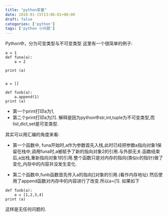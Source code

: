 ```yaml
---
title: "python变量"
date: 2018-01-15T13:06:01+08:00
draft: false
categories: ['python']
tags: ['python 小问题']
---
```


Python中，分为可变类型与不可变类型
这里有一个很简单的例子:

```
a = 1
def funa(a):
    a = 2

print (a)


a = []

def funb(a):
    a.append(1)
print (a)
```

- 第一个print打印a为1,
- 第二个print打印a为[1].
解释是因为python中str,int,tuple为不可变类型,而list,dict,set是可变类型.

其实可以用汇编的角度来看:

- 第一个函数中, funa开始时,a作为参数首先入栈,此时已经把参数a指向对象1保留在栈中,调用funa时,a被赋予了新的指向对象2的引用.与外部无关.函数结束后,a出栈,重新指向对象1的引用.整个函数只是对内存的指向(类似c的指针)做了变化,内存中的内容并没发生变化.

- 第二个函数中,funb函数首先传入a的指向[]对象的引用.(看作内存地址)
然后使用了append函数对内存中的内容进行了改变.所以a=[1]. 如果如下

```
def funb(a):
    a = [1,2,3,4]
print (a)
```
这样是无任何问题的.
